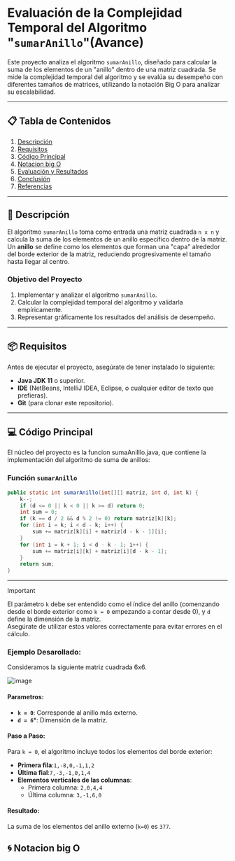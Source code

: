 # Evaluación de la Complejidad Temporal del Algoritmo "`sumarAnillo`"(Avance)

Este proyecto analiza el algoritmo `sumarAnillo`, diseñado para calcular la suma de los elementos de un "anillo" dentro de una matriz cuadrada. Se mide la complejidad temporal del algoritmo y se evalúa su desempeño con diferentes tamaños de matrices, utilizando la notación Big O para analizar su escalabilidad.

---

## 📋 Tabla de Contenidos

1. [Descripción](#descripción)
2. [Requisitos](#requisitos)
3. [Código Principal](#código-principal)
4. [Notacion big O](#código-principal)
5. [Evaluación y Resultados](#evaluación-y-resultados)
6. [Conclusión](#conclusión)
7. [Referencias](#referencias)

---

## 📝 Descripción

El algoritmo `sumarAnillo` toma como entrada una matriz cuadrada `n x n` y calcula la suma de los elementos de un anillo específico dentro de la matriz. Un **anillo** se define como los elementos que forman una "capa" alrededor del borde exterior de la matriz, reduciendo progresivamente el tamaño hasta llegar al centro.

### Objetivo del Proyecto

1. Implementar y analizar el algoritmo `sumarAnillo`.
2. Calcular la complejidad temporal del algoritmo y validarla empíricamente.
3. Representar gráficamente los resultados del análisis de desempeño.

---

## 📦 Requisitos

Antes de ejecutar el proyecto, asegúrate de tener instalado lo siguiente:

- **Java JDK 11** o superior.
- **IDE** (NetBeans, IntelliJ IDEA, Eclipse, o cualquier editor de texto que prefieras).
- **Git** (para clonar este repositorio).

---

## 💻 Código Principal
El núcleo del proyecto es la funcion sumaAnilllo.java, que contiene la implementación del algoritmo de suma de anillos:
### Función `sumarAnillo`
```Java
public static int sumarAnillo(int[][] matriz, int d, int k) {
    k--;
    if (d <= 0 || k < 0 || k >= d) return 0;
    int sum = 0;
    if (k == d / 2 && d % 2 != 0) return matriz[k][k];
    for (int i = k; i < d - k; i++) {
        sum += matriz[k][i] + matriz[d - k - 1][i];
    }
    for (int i = k + 1; i < d - k - 1; i++) {
        sum += matriz[i][k] + matriz[i][d - k - 1];
    }
    return sum;
}
```
---

>[!IMPORTANT]
El parámetro `k` debe ser entendido como el índice del anillo (comenzando desde el borde exterior como `k = 0` empezando a contar desde 0), y `d` define la dimensión de la matriz.  
Asegúrate de utilizar estos valores correctamente para evitar errores en el cálculo. 

### Ejemplo Desarollado:
Consideramos la siguiente matriz cuadrada 6x6.

![image](https://github.com/user-attachments/assets/adf57269-cca0-44c7-87d2-feca90a56c03)

#### Parametros:
- **`k = 0`**: Corresponde al anillo más externo.
- **`d = 6`***: Dimensión de la matriz.

#### Paso a Paso:
Para `k = 0`, el algoritmo incluye todos los elementos del borde exterior:
- **Primera fila**:`1,-8,0,-1,1,2`
- **Última fial**:`7,-3,-1,0,1,4`
- **Elementos verticales de las columnas**:
  - Primera columna: `2,0,4,4`
  - Última columna: `3,-1,6,0`

#### Resultado: 
La suma de los elementos del anillo externo (`k=0`) es `377`.

## 🌀 Notacion big O
